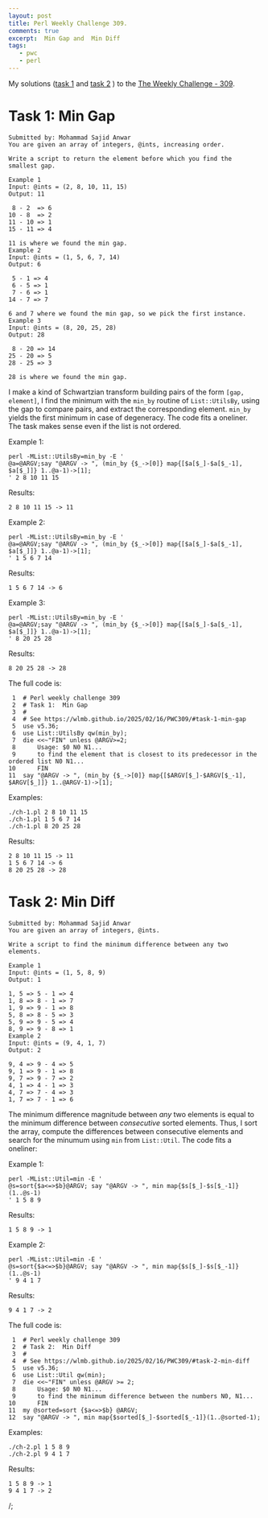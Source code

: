 ```yaml
---
layout: post
title: Perl Weekly Challenge 309.
comments: true
excerpt:  Min Gap and  Min Diff
tags:
   - pwc
   - perl
---
```


My solutions
([task 1](https://github.com/wlmb/perlweeklychallenge-club/blob/master/challenge-309/wlmb/perl/ch-1.pl)
and
[task 2](https://github.com/wlmb/perlweeklychallenge-club/blob/master/challenge-309/wlmb/perl/ch-2.pl)
)
to the  [The Weekly Challenge - 309](https://theweeklychallenge.org/blog/perl-weekly-challenge-309).


# Task 1: Min Gap

    Submitted by: Mohammad Sajid Anwar
    You are given an array of integers, @ints, increasing order.
    
    Write a script to return the element before which you find the smallest gap.
    
    Example 1
    Input: @ints = (2, 8, 10, 11, 15)
    Output: 11
    
     8 - 2  => 6
    10 - 8  => 2
    11 - 10 => 1
    15 - 11 => 4
    
    11 is where we found the min gap.
    Example 2
    Input: @ints = (1, 5, 6, 7, 14)
    Output: 6
    
     5 - 1 => 4
     6 - 5 => 1
     7 - 6 => 1
    14 - 7 => 7
    
    6 and 7 where we found the min gap, so we pick the first instance.
    Example 3
    Input: @ints = (8, 20, 25, 28)
    Output: 28
    
     8 - 20 => 14
    25 - 20 => 5
    28 - 25 => 3
    
    28 is where we found the min gap.

I make a kind of Schwartzian transform building pairs of the form
`[gap, element]`, I find the minimum with the `min_by` routine of
`List::UtilsBy`, using the gap to compare pairs,
and extract the corresponding element. `min_by` yields the first
minimum in case of degeneracy. The code fits a oneliner. The task
makes sense even if the list is not ordered.

Example 1:

    perl -MList::UtilsBy=min_by -E '
    @a=@ARGV;say "@ARGV -> ", (min_by {$_->[0]} map{[$a[$_]-$a[$_-1], $a[$_]]} 1..@a-1)->[1];
    ' 2 8 10 11 15

Results:

    2 8 10 11 15 -> 11

Example 2:

    perl -MList::UtilsBy=min_by -E '
    @a=@ARGV;say "@ARGV -> ", (min_by {$_->[0]} map{[$a[$_]-$a[$_-1], $a[$_]]} 1..@a-1)->[1];
    ' 1 5 6 7 14

Results:

    1 5 6 7 14 -> 6

Example 3:

    perl -MList::UtilsBy=min_by -E '
    @a=@ARGV;say "@ARGV -> ", (min_by {$_->[0]} map{[$a[$_]-$a[$_-1], $a[$_]]} 1..@a-1)->[1];
    ' 8 20 25 28

Results:

    8 20 25 28 -> 28

The full code is:

     1  # Perl weekly challenge 309
     2  # Task 1:  Min Gap
     3  #
     4  # See https://wlmb.github.io/2025/02/16/PWC309/#task-1-min-gap
     5  use v5.36;
     6  use List::UtilsBy qw(min_by);
     7  die <<~"FIN" unless @ARGV>=2;
     8      Usage: $0 N0 N1...
     9      to find the element that is closest to its predecessor in the ordered list N0 N1...
    10      FIN
    11  say "@ARGV -> ", (min_by {$_->[0]} map{[$ARGV[$_]-$ARGV[$_-1], $ARGV[$_]]} 1..@ARGV-1)->[1];

Examples:

    ./ch-1.pl 2 8 10 11 15
    ./ch-1.pl 1 5 6 7 14
    ./ch-1.pl 8 20 25 28

Results:

    2 8 10 11 15 -> 11
    1 5 6 7 14 -> 6
    8 20 25 28 -> 28


# Task 2: Min Diff

    Submitted by: Mohammad Sajid Anwar
    You are given an array of integers, @ints.
    
    Write a script to find the minimum difference between any two elements.
    
    Example 1
    Input: @ints = (1, 5, 8, 9)
    Output: 1
    
    1, 5 => 5 - 1 => 4
    1, 8 => 8 - 1 => 7
    1, 9 => 9 - 1 => 8
    5, 8 => 8 - 5 => 3
    5, 9 => 9 - 5 => 4
    8, 9 => 9 - 8 => 1
    Example 2
    Input: @ints = (9, 4, 1, 7)
    Output: 2
    
    9, 4 => 9 - 4 => 5
    9, 1 => 9 - 1 => 8
    9, 7 => 9 - 7 => 2
    4, 1 => 4 - 1 => 3
    4, 7 => 7 - 4 => 3
    1, 7 => 7 - 1 => 6

The minimum difference magnitude between *any* two elements is equal to the
minimum difference between *consecutive* sorted elements. Thus, I sort
the array, compute the differences between consecutive elements and
search for the minumum using `min` from `List::Util`. The code fits a
oneliner:

Example 1:

    perl -MList::Util=min -E '
    @s=sort{$a<=>$b}@ARGV; say "@ARGV -> ", min map{$s[$_]-$s[$_-1]}(1..@s-1)
    ' 1 5 8 9

Results:

    1 5 8 9 -> 1

Example 2:

    perl -MList::Util=min -E '
    @s=sort{$a<=>$b}@ARGV; say "@ARGV -> ", min map{$s[$_]-$s[$_-1]}(1..@s-1)
    ' 9 4 1 7

Results:

    9 4 1 7 -> 2

The full code is:

     1  # Perl weekly challenge 309
     2  # Task 2:  Min Diff
     3  #
     4  # See https://wlmb.github.io/2025/02/16/PWC309/#task-2-min-diff
     5  use v5.36;
     6  use List::Util qw(min);
     7  die <<~"FIN" unless @ARGV >= 2;
     8      Usage: $0 N0 N1...
     9      to find the minimum difference between the numbers N0, N1...
    10      FIN
    11  my @sorted=sort {$a<=>$b} @ARGV;
    12  say "@ARGV -> ", min map{$sorted[$_]-$sorted[$_-1]}(1..@sorted-1);

Examples:

    ./ch-2.pl 1 5 8 9
    ./ch-2.pl 9 4 1 7

Results:

    1 5 8 9 -> 1
    9 4 1 7 -> 2

/;

